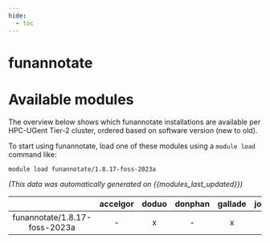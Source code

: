 ```yaml
---
hide:
  - toc
---
```


funannotate
===========

# Available modules


The overview below shows which funannotate installations are available per HPC-UGent Tier-2 cluster, ordered based on software version (new to old).

To start using funannotate, load one of these modules using a `module load` command like:

```shell
module load funannotate/1.8.17-foss-2023a
```

*(This data was automatically generated on {{modules_last_updated}})*  

| |accelgor|doduo|donphan|gallade|joltik|shinx|
| :---: | :---: | :---: | :---: | :---: | :---: | :---: |
|funannotate/1.8.17-foss-2023a|-|x|-|x|-|x|

